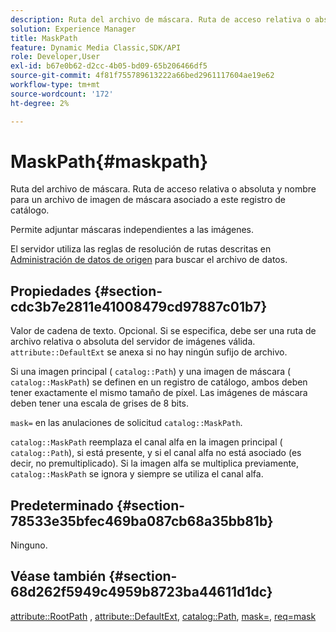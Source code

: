 ```yaml
---
description: Ruta del archivo de máscara. Ruta de acceso relativa o absoluta y nombre para un archivo de imagen de máscara asociado a este registro de catálogo.
solution: Experience Manager
title: MaskPath
feature: Dynamic Media Classic,SDK/API
role: Developer,User
exl-id: b67e0b62-d2cc-4b05-bd09-65b206466df5
source-git-commit: 4f81f755789613222a66bed2961117604ae19e62
workflow-type: tm+mt
source-wordcount: '172'
ht-degree: 2%

---
```


# MaskPath{#maskpath}

Ruta del archivo de máscara. Ruta de acceso relativa o absoluta y nombre para un archivo de imagen de máscara asociado a este registro de catálogo.

Permite adjuntar máscaras independientes a las imágenes.

El servidor utiliza las reglas de resolución de rutas descritas en [Administración de datos de origen](/help/aem-is-ir-api/is-api/image-serving-api-ref/c-configuration-and-administration/c-configuration-and-administration.md) para buscar el archivo de datos.

## Propiedades {#section-cdc3b7e2811e41008479cd97887c01b7}

Valor de cadena de texto. Opcional. Si se especifica, debe ser una ruta de archivo relativa o absoluta del servidor de imágenes válida. `attribute::DefaultExt` se anexa si no hay ningún sufijo de archivo.

Si una imagen principal ( `catalog::Path`) y una imagen de máscara ( `catalog::MaskPath`) se definen en un registro de catálogo, ambos deben tener exactamente el mismo tamaño de píxel. Las imágenes de máscara deben tener una escala de grises de 8 bits.

`mask=` en las anulaciones de solicitud `catalog::MaskPath`.

`catalog::MaskPath` reemplaza el canal alfa en la imagen principal ( `catalog::Path`), si está presente, y si el canal alfa no está asociado (es decir, no premultiplicado). Si la imagen alfa se multiplica previamente, `catalog::MaskPath` se ignora y siempre se utiliza el canal alfa.

## Predeterminado {#section-78533e35bfec469ba087cb68a35bb81b}

Ninguno.

## Véase también {#section-68d262f5949c4959b8723ba44611d1dc}

[attribute::RootPath](/help/aem-is-ir-api/is-api/image-catalog/image-serving-api-ref/c-image-catalog-reference/c-attributes-reference/r-rootpath.md) , [attribute::DefaultExt](/help/aem-is-ir-api/is-api/image-catalog/image-serving-api-ref/c-image-catalog-reference/c-attributes-reference/r-defaultext.md), [catalog::Path](../../../../../../is-api/image-catalog/image-serving-api-ref/c-image-catalog-reference/c-image-svg-data-reference/c-image-data-reference/r-path-cat.md#reference-306afcaff172440ca81b85da8d78213c), [mask=](/help/aem-is-ir-api/is-api/http-ref/image-serving-api-ref/c-http-protocol-reference/c-command-reference/r-mask.md), [req=mask](/help/aem-is-ir-api/is-api/http-ref/image-serving-api-ref/c-http-protocol-reference/c-command-reference/r-req/r-req.md)
